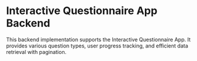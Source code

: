 # Interactive Questionnaire App Backend

This backend implementation supports the Interactive Questionnaire App. It provides various question types, user progress tracking, and efficient data retrieval with pagination.
